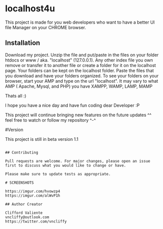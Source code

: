 # localhost4u

This project is made for you web developers who want to have a better UI file Manager on your CHROME browser. 

## Installation

Download my project. Unzip the file and put/paste in the files on your folder htdocs or www / aka. "localhost" (127.0.0.1).
Any other index file you own remove or transfer it to another file or create a folder for it on the localhost page.
Your folders can be kept on the localhost folder. 
Paste the files that you download and have your folders organized. 
To see your folders on your browser, start your AMP and type on the url "localhost".
It may vary to what AMP ( Apache, Mysql, and PHP) you have XAMPP, WAMP, LAMP, MAMP

Thats all :) 

I hope you have a nice day and have fun coding dear Developer :P

This project will continue bringing new features on the future updates ^^ feel free to watch or follow my repository ^-^

#Version

This project is still in beta version 1.1

```

## Contributing

Pull requests are welcome. For major changes, please open an issue first to discuss what you would like to change or have. 

Please make sure to update tests as appropriate.

# SCREENSHOTS

https://imgur.com/hvowzp4
https://imgur.com/alWvP1h

## Author Creator

Clifford Valiente 
vncliffy@outlook.com
https://twitter.com/vncliffy
